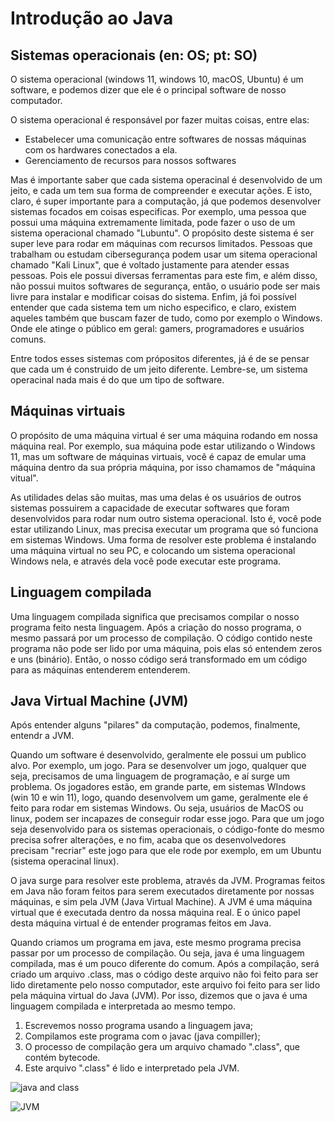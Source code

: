 # Introdução ao Java

## Sistemas operacionais (en: OS; pt: SO)
O sistema operacional (windows 11, windows 10, macOS, Ubuntu) é um software, e podemos 
dizer que ele é o principal software de nosso computador.

O sistema operacional é responsável por fazer muitas coisas, entre elas: 
- Estabelecer uma comunicação entre softwares de nossas máquinas com os hardwares conectados a ela.
- Gerenciamento de recursos para nossos softwares

Mas é importante saber que cada sistema operacinal é desenvolvido de um jeito, e cada 
um tem sua forma de compreender e executar ações. 
E isto, claro, é super importante para a computação, já que podemos desenvolver sistemas focados
em coisas especificas. Por exemplo, uma pessoa que possui uma máquina extremamente limitada, pode fazer o uso
de um sistema operacional chamado "Lubuntu". O propósito deste sistema é ser super leve para rodar em máquinas com recursos
limitados. 
Pessoas que trabalham ou estudam cibersegurança podem usar um sitema operacional chamado "Kali Linux", que é voltado
justamente para atender essas pessoas. Pois ele possui diversas ferramentas para este fim, e além disso,
não possui muitos softwares de segurança, então, o usuário pode ser mais livre para instalar e modificar coisas
do sistema. 
Enfim, já foi possível entender que cada sistema tem um nicho especifico, e claro, existem aqueles também 
que buscam fazer de tudo, como por exemplo o Windows. Onde ele atinge o público em geral: gamers, programadores
e usuários comuns. 

Entre todos esses sistemas com própositos diferentes, já é de se pensar que cada um é construido de um jeito diferente. 
Lembre-se, um sistema operacinal
nada mais é do que um tipo de software.

## Máquinas virtuais 
O propósito de uma máquina virtual é ser uma máquina rodando em nossa máquina real.
Por exemplo, sua máquina pode estar utilizando o Windows 11, mas um software de máquinas virtuais,
você é capaz de emular uma máquina dentro da sua própria máquina, por isso chamamos de "máquina vitual".

As utilidades delas são muitas, mas uma delas é os usuários de outros sistemas possuirem a capacidade
de executar softwares que foram desenvolvidos para rodar num outro sistema operacional.
Isto é, você pode estar utilizando Linux, mas precisa executar um programa que só funciona em sistemas 
Windows. Uma forma de resolver este problema é instalando uma máquina virtual no seu PC, e colocando
um sistema operacional Windows nela, e através dela você pode executar este programa. 

## Linguagem compilada
Uma linguagem compilada significa que precisamos compilar o nosso programa feito nesta linguagem.
Após a criação do nosso programa, o mesmo passará por um processo de compilação. 
O código contido neste programa não pode ser lido por uma máquina, pois elas só entendem zeros e uns (binário).
Então, o nosso código será transformado em um código para as máquinas entenderem entenderem. 


## Java Virtual Machine (JVM)
Após entender alguns "pilares" da computação, podemos, finalmente, entendr a JVM. 

Quando um software é desenvolvido, geralmente ele possui um publico alvo. Por exemplo, um jogo.
Para se desenvolver um jogo, qualquer que seja, precisamos de uma linguagem de programação, e aí surge um problema.
Os jogadores estão, em grande parte, em sistemas WIndows (win 10 e win 11), logo, quando desenvolvem 
um game, geralmente ele é feito para rodar em sistemas Windows.
Ou seja, usuários de MacOS ou linux, podem ser incapazes de conseguir rodar esse jogo.
Para que um jogo seja desenvolvido para os sistemas operacionais, o código-fonte do mesmo precisa sofrer
alterações, e no fim, acaba que os desenvolvedores precisam "recriar" este jogo para que ele rode por exemplo,
em um Ubuntu (sistema operacinal linux). 

O java surge para resolver este problema, através da JVM. Programas feitos em Java não foram feitos para
serem executados diretamente por nossas máquinas, e sim pela JVM (Java Virtual Machine).
A JVM é uma máquina virtual que é executada dentro da nossa máquina real. E o único papel desta máquina virtual é de 
entender programas feitos em Java.  

Quando criamos um programa em java, este mesmo programa precisa passar por um processo de compilação. 
Ou seja, java é uma linguagem compilada, mas é um pouco diferente do comum.
Após a compilação, será criado um arquivo .class, mas o código deste arquivo não foi feito para ser lido
diretamente pelo nosso computador, este arquivo foi feito para ser lido pela máquina virtual do Java (JVM).
Por isso, dizemos que o java é uma linguagem compilada e interpretada ao mesmo tempo.
1. Escrevemos nosso programa usando a linguagem java;
2. Compilamos este programa com o javac (java compiller);
3. O processo de compilação gera um arquivo chamado ".class", que contém bytecode.
4. Este arquivo ".class" é lido e interpretado pela JVM.

![java and class](https://github.com/FireguiQueen/Java/assets/98475125/bd5e74c5-2332-4bea-b09a-4fb5a1cce062)

![JVM](https://github.com/FireguiQueen/Java/assets/98475125/0f973e29-41f0-424e-b832-634ada8c4d5c)

